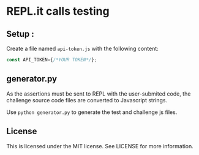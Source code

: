 # REPL.it calls testing

## Setup :
Create a file named `api-token.js` with the following content:

```js
const API_TOKEN={/*YOUR TOKEN*/};
```

## generator.py
As the assertions must be sent to REPL with the user-submited code, the challenge source code files are converted to Javascript strings.

Use `python generator.py` to generate the test and challenge js files.

## License
This is licensed under the MIT license. See LICENSE for more information.
